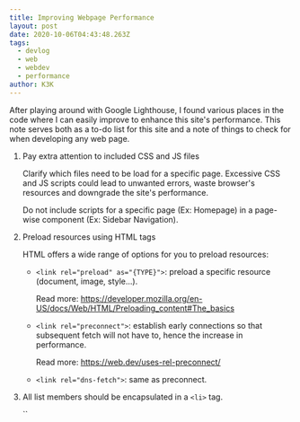 ```yaml
---
title: Improving Webpage Performance
layout: post
date: 2020-10-06T04:43:48.263Z
tags:
  - devlog
  - web
  - webdev
  - performance
author: K3K
---
```

After playing around with Google Lighthouse, I found various places in the code where I can easily improve to enhance this site's performance. This note serves both as a to-do list for this site and a note of things to check for when developing any web page.

1. Pay extra attention to included CSS and JS files

   Clarify which files need to be load for a specific page. Excessive CSS and JS scripts could lead to unwanted errors, waste browser's resources and downgrade the site's performance.

   Do not include scripts for a specific page (Ex: Homepage) in a page-wise component (Ex: Sidebar Navigation).
2. Preload resources using HTML <link> tags

   HTML offers a wide range of options for you to preload resources:

   * `<link rel="preload" as="{TYPE}">`: preload a specific resource (document, image, style...).

     Read more: <https://developer.mozilla.org/en-US/docs/Web/HTML/Preloading_content#The_basics>
   * `<link rel="preconnect">`: establish early connections so that subsequent fetch will not have to, hence the increase in performance.

     Read more: <https://web.dev/uses-rel-preconnect/>
   * `<link rel="dns-fetch">`: same as preconnect.
3. All list members should be encapsulated in a `<li>` tag.

   ``
